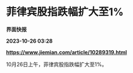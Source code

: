 # 菲律宾股指跌幅扩大至1%
**界面快报**

**2023-10-26 03:28**

**https://www.jiemian.com/article/10289319.html**

10月26日上午，菲律宾股指跌幅扩大至1%。
